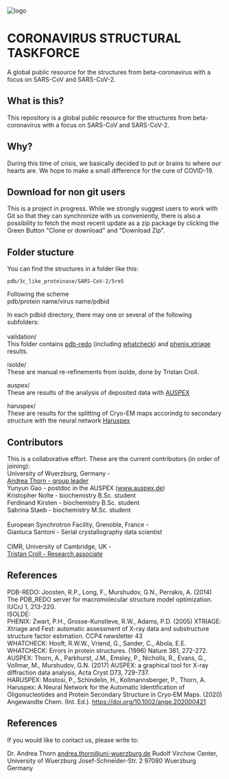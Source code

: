 ![logo](https://github.com/thorn-lab/coronavirus_structural_task_force/blob/master/outreach/banner.png)

# CORONAVIRUS STRUCTURAL TASKFORCE

A global public resource for the structures from beta-coronavirus with a focus on SARS-CoV and SARS-CoV-2.

## What is this?

This repository is a global public resource for the structures from beta-coronavirus with a focus on SARS-CoV and SARS-CoV-2.


## Why?

During this time of crisis, we basically decided to put or brains to where our hearts are. We hope to make a small difference for the cure of COVID-19.


## Download for non git users

This is a project in progress. While we strongly suggest users to work with Git so that they can synchronize with us conveniently, there is also a possibility to fetch the most recent update as a zip package by clicking the Green Button "Clone or download" and "Download Zip".

## Folder stucture

You can find the structures in a folder like this:
```
pdb/3c_like_proteinase/SARS-CoV-2/5re5
```
Following the scheme<br>
pdb/protein name/virus name/pdbid

In each pdbid directory, there may one or several of the following subfolders:<br><br>
validation/<br>
This folder contains [pdb-redo](https://pdb-redo.eu/) (including [whatcheck](https://swift.cmbi.umcn.nl/gv/whatcheck/)) and [phenix.xtriage](https://www.phenix-online.org/documentation/reference/xtriage.html#how-xtriage-works) results.


isolde/<br>
These are manual re-refinements from isolde, done by Tristan Croll.

auspex/<br>
These are results of the analysis of deposited data with [AUSPEX](www.auspex.de)

haruspex/<br>
These are results for the splitting of Cryo-EM maps accorindg to secondary structure with the neural network [Haruspex](https://github.com/thorn-lab/haruspex)
## Contributors

This is a collaborative effort. These are the current contributors (in order of joining):<br>
University of Wuerzburg, Germany -<br>
[Andrea Thorn - group leader](https://www.uni-wuerzburg.de/en/rvz/research/associated-research-groups/thorn-group/)<br>
Yunyun Gao - postdoc in the AUSPEX (www.auspex.de)<br>
Kristopher Nolte - biochemistry B.Sc. student<br>
Ferdinand Kirsten - biochemistry B.Sc. student<br>
Sabrina Staeb - biochemistry M.Sc. student<br>
<br>
European Synchrotron Facility, Grenoble, France -<br>
Gianluca Santoni - Serial crystallography data scientist<br>
<br>
CIMR, University of Cambridge, UK -<br>
[Tristan Croll - Research associate](https://isolde.cimr.cam.ac.uk/what-isolde/)<br>


## References
PDB-REDO: Joosten, R.P., Long, F., Murshudov, G.N., Perrakis, A. (2014) The PDB_REDO server for macromolecular structure model optimization.  IUCrJ 1, 213-220. <br>
ISOLDE: <br>
PHENIX: Zwart, P.H., Grosse-Kunstleve, R.W., Adams, P.D. (2005) XTRIAGE: Xtriage   and   Fest:   automatic   assessment   of   X-ray   data   and substructure structure factor estimation. CCP4 newsletter 43 <br>
WHATCHECK: Hooft, R.W.W., Vriend, G., Sander, C., Abola, E.E. WHATCHECK: Errors in protein structures. (1996) Nature 381, 272-272.<br>
AUSPEX: Thorn, A., Parkhurst, J.M., Emsley, P., Nicholls, R., Evans, G., Vollmar, M., Murshudov, G.N. (2017) AUSPEX: a graphical tool for X-ray diffraction data analysis, Acta Cryst D73, 729-737. <br> 
HARUSPEX: Mostosi, P., Schindelin, H., Kollmannsberger, P., Thorn, A. Haruspex: A Neural Network for the Automatic Identification of Oligonucleotides and Protein Secondary Structure in Cryo‐EM Maps. (2020) Angewandte Chem. (Int. Ed.). https://doi.org/10.1002/ange.202000421


## References

If you would like to contact us, please write to:

Dr. Andrea Thorn
andrea.thorn@uni-wuerzburg.de
Rudolf Virchow Center, University of Wuerzburg
Josef-Schneider-Str. 2
97080 Wuerzburg
Germany
